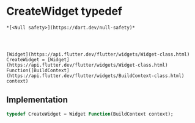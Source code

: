 


# CreateWidget typedef






    *[<Null safety>](https://dart.dev/null-safety)*




    [Widget](https://api.flutter.dev/flutter/widgets/Widget-class.html) CreateWidget = [Widget](https://api.flutter.dev/flutter/widgets/Widget-class.html) Function([BuildContext](https://api.flutter.dev/flutter/widgets/BuildContext-class.html) context)






## Implementation

```dart
typedef CreateWidget = Widget Function(BuildContext context);
```







